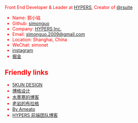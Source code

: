 Front End Developer & Leader at [HYPERS](https://www.hypers.com), Creator of [@rsuite](https://github.com/rsuite/rsuite)

* Name: 郭小铭
* Github: [simonguo](https://github.com/simonguo)
* Company: [HYPERS Inc.](https://hypers.com)
* Email: simonguo.2009@gmail.com
* Location: Shanghai, China
* WeChat: simonet
* [instagram](https://www.instagram.com/simonguo.2009/)
* [掘金](https://juejin.im/user/57cbc380128fe1006973fad9)

## Friendly links

* [5KUN DESIGN](http://www.5kun.com/)
* [博格设计](http://www.bogoor.com/)
* [水墨寒的博客](http://www.smohan.net/)
* [老岩的布拉格](http://www.wduw.com/)
* [By Ameato](http://byameato.sxl.cn/)
* [HYPERS 前端团队博客](http://blog.hypers.io/)


<style>
  body{
    color:red;
  }
</style>

